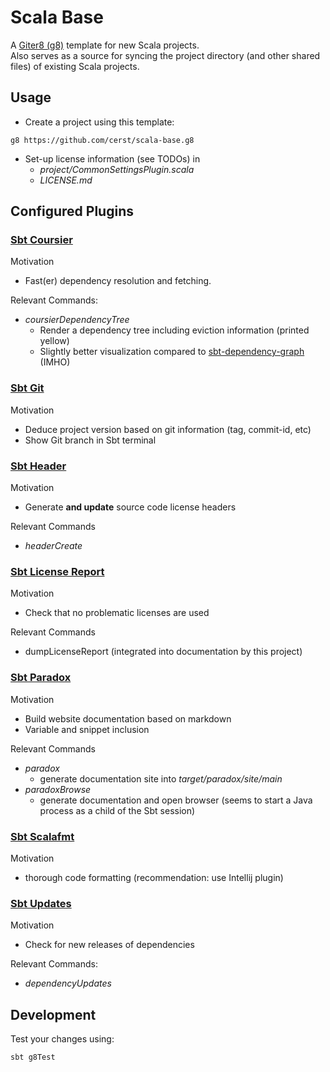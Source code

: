 # Scala Base
A [Giter8 (g8)](https://github.com/foundweekends/giter8) template for new Scala projects.  
Also serves as a source for syncing the project directory (and other shared files) of existing Scala projects.



## Usage
* Create a project using this template:
```
g8 https://github.com/cerst/scala-base.g8
```
* Set-up license information (see TODOs) in
  * _project/CommonSettingsPlugin.scala_
  * _LICENSE.md_ 



## Configured Plugins

### [Sbt Coursier](http://get-coursier.io/)

Motivation
* Fast(er) dependency resolution and fetching.  

Relevant Commands:
* _coursierDependencyTree_
  * Render a dependency tree including eviction information (printed yellow)
  * Slightly better visualization compared to [sbt-dependency-graph](https://github.com/jrudolph/sbt-dependency-graph) (IMHO)
  
### [Sbt Git](https://github.com/sbt/sbt-git)

Motivation
* Deduce project version based on git information (tag, commit-id, etc)
* Show Git branch in Sbt terminal

### [Sbt Header](https://github.com/sbt/sbt-header)

Motivation
* Generate **and update** source code license headers

Relevant Commands
* _headerCreate_

### [Sbt License Report](https://github.com/sbt/sbt-license-report)

Motivation
* Check that no problematic licenses are used

Relevant Commands
* dumpLicenseReport (integrated into documentation by this project)

### [Sbt Paradox](https://github.com/lightbend/paradox)

Motivation
* Build website documentation based on markdown
* Variable and snippet inclusion

Relevant Commands
* _paradox_
  * generate documentation site into _target/paradox/site/main_
* _paradoxBrowse_
  * generate documentation and open browser (seems to start a Java process as a child of the Sbt session)

   
### [Sbt Scalafmt](https://scalameta.org/scalafmt/)

Motivation
* thorough code formatting (recommendation: use Intellij plugin)

### [Sbt Updates](https://scalameta.org/scalafmt/)

Motivation
* Check for new releases of dependencies

Relevant Commands:
* _dependencyUpdates_ 



## Development
Test your changes using:
```
sbt g8Test
```